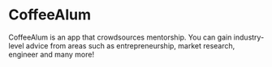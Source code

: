 # CoffeeAlum
CoffeeAlum is an app that crowdsources mentorship. You can gain industry-level advice from areas such as 
entrepreneurship, market research, engineer and many more!
